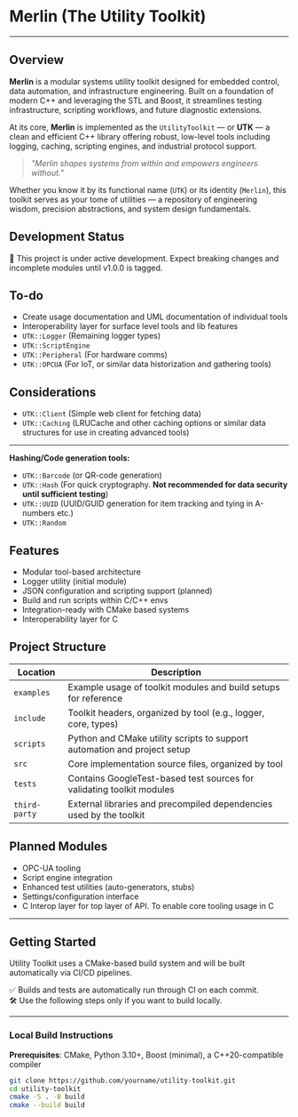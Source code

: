 # Merlin (The Utility Toolkit)

---

## Overview
**Merlin** is a modular systems utility toolkit designed for embedded control, data automation, and infrastructure engineering. Built on a foundation of modern C++ and leveraging the STL and Boost, it streamlines testing infrastructure, scripting workflows, and future diagnostic extensions.

At its core, **Merlin** is implemented as the `UtilityToolkit` — or **UTK** — a clean and efficient C++ library offering robust, low-level tools including logging, caching, scripting engines, and industrial protocol support.

> *"Merlin shapes systems from within and empowers engineers without."*

Whether you know it by its functional name (`UTK`) or its identity (`Merlin`), this toolkit serves as your tome of utilities — a repository of engineering wisdom, precision abstractions, and system design fundamentals.

## Development Status
🚧 This project is under active development. Expect breaking changes and incomplete modules until v1.0.0 is tagged.

## To-do
- Create usage documentation and UML documentation of individual tools  
- Interoperability layer for surface level tools and lib features  
- `UTK::Logger` (Remaining logger types)  
- `UTK::ScriptEngine`  
- `UTK::Peripheral` (For hardware comms)  
- `UTK::OPCUA` (For IoT, or similar data historization and gathering tools)

## Considerations
- `UTK::Client` (Simple web client for fetching data)  
- `UTK::Caching` (LRUCache and other caching options or similar data structures for use in creating advanced tools)  

---

**Hashing/Code generation tools:**
- `UTK::Barcode` (or QR-code generation)  
- `UTK::Hash` (For quick cryptography. **Not recommended for data security until sufficient testing**)  
- `UTK::UUID` (UUID/GUID generation for item tracking and tying in A-numbers etc.)  
- `UTK::Random`

## Features
- Modular tool-based architecture  
- Logger utility (initial module)  
- JSON configuration and scripting support (planned)  
- Build and run scripts within C/C++ envs  
- Integration-ready with CMake based systems  
- Interoperability layer for C  

## Project Structure
| Location       | Description                                                              |
|----------------|--------------------------------------------------------------------------|
| `examples`     | Example usage of toolkit modules and build setups for reference          |
| `include`      | Toolkit headers, organized by tool (e.g., logger, core, types)           |
| `scripts`      | Python and CMake utility scripts to support automation and project setup |
| `src`          | Core implementation source files, organized by tool                      |
| `tests`        | Contains GoogleTest-based test sources for validating toolkit modules    |
| `third-party`  | External libraries and precompiled dependencies used by the toolkit      |

## Planned Modules
- OPC-UA tooling  
- Script engine integration  
- Enhanced test utilities (auto-generators, stubs)  
- Settings/configuration interface  
- C Interop layer for top layer of API. To enable core tooling usage in C  

---

## Getting Started
Utility Toolkit uses a CMake-based build system and will be built automatically via CI/CD pipelines.

✅ Builds and tests are automatically run through CI on each commit.  
🛠️ Use the following steps only if you want to build locally.

---

### Local Build Instructions
**Prerequisites**: CMake, Python 3.10+, Boost (minimal), a C++20-compatible compiler

```sh
git clone https://github.com/yourname/utility-toolkit.git
cd utility-toolkit
cmake -S . -B build
cmake --build build
